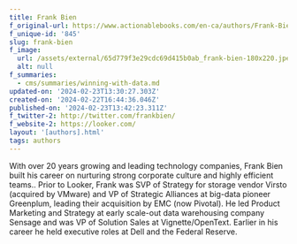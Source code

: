 ```yaml
---
title: Frank Bien
f_original-url: https://www.actionablebooks.com/en-ca/authors/Frank-Bien/
f_unique-id: '845'
slug: frank-bien
f_image:
  url: /assets/external/65d779f3e29cdc69d415b0ab_frank-bien-180x220.jpeg
  alt: null
f_summaries:
  - cms/summaries/winning-with-data.md
updated-on: '2024-02-23T13:30:27.303Z'
created-on: '2024-02-22T16:44:36.046Z'
published-on: '2024-02-23T13:42:23.311Z'
f_twitter-2: http://twitter.com/frankbien/
f_website-2: https://looker.com/
layout: '[authors].html'
tags: authors
---
```


With over 20 years growing and leading technology companies, Frank Bien built his career on nurturing strong corporate culture and highly efficient teams.. Prior to Looker, Frank was SVP of Strategy for storage vendor Virsto (acquired by VMware) and VP of Strategic Alliances at big-data pioneer Greenplum, leading their acquisition by EMC (now Pivotal). He led Product Marketing and Strategy at early scale-out data warehousing company Sensage and was VP of Solution Sales at Vignette/OpenText. Earlier in his career he held executive roles at Dell and the Federal Reserve.
